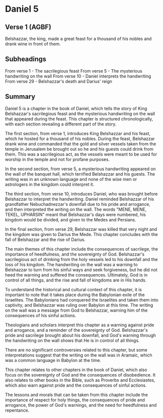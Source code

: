 # Daniel 5

## Verse 1 (AGBF)

Belshazzar, the king, made a great feast for a thousand of his nobles and drank wine in front of them.

## Subheadings

From verse 1 - The sacrilegious feast
From verse 5 - The mysterious handwriting on the wall
From verse 10 - Daniel interprets the handwriting
From verse 29 - Belshazzar's death and Darius' reign

## Summary

Daniel 5 is a chapter in the book of Daniel, which tells the story of King Belshazzar's sacrilegious feast and the mysterious handwriting on the wall that appeared during the feast. This chapter is structured chronologically, with each section revealing a different part of the story.

The first section, from verse 1, introduces King Belshazzar and his feast, which he hosted for a thousand of his nobles. During the feast, Belshazzar drank wine and commanded that the gold and silver vessels taken from the temple in Jerusalem be brought out so he and his guests could drink from them. This was a sacrilegious act, as the vessels were meant to be used for worship in the temple and not for profane purposes.

In the second section, from verse 5, a mysterious handwriting appeared on the wall of the banquet hall, which terrified Belshazzar and his guests. The writing was in an unknown language and none of the wise men or astrologers in the kingdom could interpret it.

The third section, from verse 10, introduces Daniel, who was brought before Belshazzar to interpret the handwriting. Daniel reminded Belshazzar of his grandfather Nebuchadnezzar's downfall due to his pride and arrogance, and then interpreted the writing on the wall. The words "MENE, MENE, TEKEL, UPHARSIN" meant that Belshazzar's days were numbered, his kingdom would be divided, and given to the Medes and Persians.

In the final section, from verse 29, Belshazzar was killed that very night and the kingdom was given to Darius the Mede. This chapter concludes with the fall of Belshazzar and the rise of Darius.

The main themes of this chapter include the consequences of sacrilege, the importance of heedfulness, and the sovereignty of God. Belshazzar's sacrilegious act of drinking from the holy vessels led to his downfall and the loss of his kingdom. The handwriting on the wall was a warning to Belshazzar to turn from his sinful ways and seek forgiveness, but he did not heed the warning and suffered the consequences. Ultimately, God is in control of all things, and the rise and fall of kingdoms are in His hands.

To understand the historical and cultural context of this chapter, it is important to note that it takes place during the Babylonian exile of the Israelites. The Babylonians had conquered the Israelites and taken them into captivity, and Belshazzar was ruling over Babylon at this time. The writing on the wall was a message from God to Belshazzar, warning him of the consequences of his sinful actions.

Theologians and scholars interpret this chapter as a warning against pride and arrogance, and a reminder of the sovereignty of God. Belshazzar's pride and sacrilege brought about his downfall, and God's warning through the handwriting on the wall shows that He is in control of all things.

There are no significant controversies related to this chapter, but some interpretations suggest that the writing on the wall was in Aramaic, which was a common language in Babylon at the time.

This chapter relates to other chapters in the book of Daniel, which also focus on the sovereignty of God and the consequences of disobedience. It also relates to other books in the Bible, such as Proverbs and Ecclesiastes, which also warn against pride and the consequences of sinful actions.

The lessons and morals that can be taken from this chapter include the importance of respect for holy things, the consequences of pride and arrogance, the power of God's warnings, and the need for heedfulness and repentance.